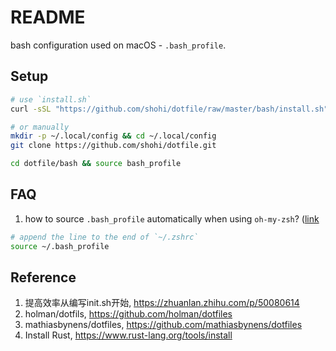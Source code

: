 # README
bash configuration used on macOS - `.bash_profile`.


## Setup

```bash
# use `install.sh`
curl -sSL "https://github.com/shohi/dotfile/raw/master/bash/install.sh" | sh

# or manually
mkdir -p ~/.local/config && cd ~/.local/config
git clone https://github.com/shohi/dotfile.git

cd dotfile/bash && source bash_profile
```

## FAQ
1. how to source `.bash_profile` automatically when using `oh-my-zsh`? ([link](https://superuser.com/questions/866683/iterm-zsh-not-reading-bashrc-or-bash-profile)

```bash
# append the line to the end of `~/.zshrc`
source ~/.bash_profile
```

## Reference

1. 提高效率从编写init.sh开始, <https://zhuanlan.zhihu.com/p/50080614>
2. holman/dotfils, <https://github.com/holman/dotfiles>
3. mathiasbynens/dotfiles, <https://github.com/mathiasbynens/dotfiles>
4. Install Rust, <https://www.rust-lang.org/tools/install>
